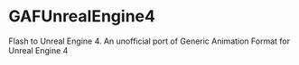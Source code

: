 # GAFUnrealEngine4
Flash to Unreal Engine 4. An unofficial port of Generic Animation Format for Unreal Engine 4
